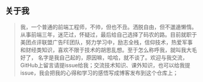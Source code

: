 ## 关于我> 我，一个普通的前端工程师，不帅，但也不丑。洒脱自由，但不邋遢懒惰。从事前端三年，迷茫过，怀疑过，最后给自己选择了码农的路。目前就职于美团点评联盟广告FE团队，努力学习中，励志全栈，信仰技术，热爱军事和财经类知识，喜欢不限于技术的胡思乱想。至于怎么称呼我，就叫我大毛好了，名字是我自己起的，原因嘛，哈哈，就不谈了。欢迎与我交流，GitHub上留言请提issue给我；交流技术知识、课外知识，也可以给我提issue，我会把我的心得和学习的感悟写成博客发布到这个仓库上；